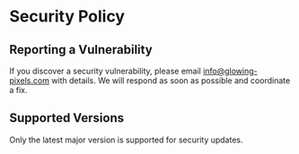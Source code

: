 # Security Policy

## Reporting a Vulnerability

If you discover a security vulnerability, please email <info@glowing-pixels.com> with details. We will respond as soon as possible and coordinate a fix.

## Supported Versions

Only the latest major version is supported for security updates.

